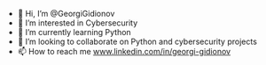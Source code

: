 - 👋 Hi, I’m @GeorgiGidionov
- 👀 I’m interested in Cybersecurity
- 🌱 I’m currently learning Python
- 💞️ I’m looking to collaborate on Python and cybersecurity projects
- 📫 How to reach me www.linkedin.com/in/georgi-gidionov



<!---
GeorgiGidionov/GeorgiGidionov is a ✨ special ✨ repository because its `README.md` (this file) appears on your GitHub profile.
You can click the Preview link to take a look at your changes.
--->
